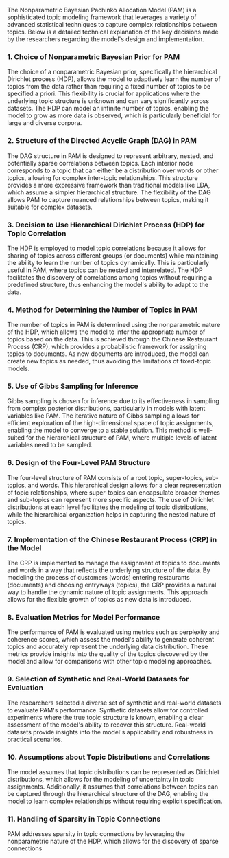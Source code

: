The Nonparametric Bayesian Pachinko Allocation Model (PAM) is a sophisticated topic modeling framework that leverages a variety of advanced statistical techniques to capture complex relationships between topics. Below is a detailed technical explanation of the key decisions made by the researchers regarding the model's design and implementation.

### 1. Choice of Nonparametric Bayesian Prior for PAM
The choice of a nonparametric Bayesian prior, specifically the hierarchical Dirichlet process (HDP), allows the model to adaptively learn the number of topics from the data rather than requiring a fixed number of topics to be specified a priori. This flexibility is crucial for applications where the underlying topic structure is unknown and can vary significantly across datasets. The HDP can model an infinite number of topics, enabling the model to grow as more data is observed, which is particularly beneficial for large and diverse corpora.

### 2. Structure of the Directed Acyclic Graph (DAG) in PAM
The DAG structure in PAM is designed to represent arbitrary, nested, and potentially sparse correlations between topics. Each interior node corresponds to a topic that can either be a distribution over words or other topics, allowing for complex inter-topic relationships. This structure provides a more expressive framework than traditional models like LDA, which assume a simpler hierarchical structure. The flexibility of the DAG allows PAM to capture nuanced relationships between topics, making it suitable for complex datasets.

### 3. Decision to Use Hierarchical Dirichlet Process (HDP) for Topic Correlation
The HDP is employed to model topic correlations because it allows for sharing of topics across different groups (or documents) while maintaining the ability to learn the number of topics dynamically. This is particularly useful in PAM, where topics can be nested and interrelated. The HDP facilitates the discovery of correlations among topics without requiring a predefined structure, thus enhancing the model's ability to adapt to the data.

### 4. Method for Determining the Number of Topics in PAM
The number of topics in PAM is determined using the nonparametric nature of the HDP, which allows the model to infer the appropriate number of topics based on the data. This is achieved through the Chinese Restaurant Process (CRP), which provides a probabilistic framework for assigning topics to documents. As new documents are introduced, the model can create new topics as needed, thus avoiding the limitations of fixed-topic models.

### 5. Use of Gibbs Sampling for Inference
Gibbs sampling is chosen for inference due to its effectiveness in sampling from complex posterior distributions, particularly in models with latent variables like PAM. The iterative nature of Gibbs sampling allows for efficient exploration of the high-dimensional space of topic assignments, enabling the model to converge to a stable solution. This method is well-suited for the hierarchical structure of PAM, where multiple levels of latent variables need to be sampled.

### 6. Design of the Four-Level PAM Structure
The four-level structure of PAM consists of a root topic, super-topics, sub-topics, and words. This hierarchical design allows for a clear representation of topic relationships, where super-topics can encapsulate broader themes and sub-topics can represent more specific aspects. The use of Dirichlet distributions at each level facilitates the modeling of topic distributions, while the hierarchical organization helps in capturing the nested nature of topics.

### 7. Implementation of the Chinese Restaurant Process (CRP) in the Model
The CRP is implemented to manage the assignment of topics to documents and words in a way that reflects the underlying structure of the data. By modeling the process of customers (words) entering restaurants (documents) and choosing entryways (topics), the CRP provides a natural way to handle the dynamic nature of topic assignments. This approach allows for the flexible growth of topics as new data is introduced.

### 8. Evaluation Metrics for Model Performance
The performance of PAM is evaluated using metrics such as perplexity and coherence scores, which assess the model's ability to generate coherent topics and accurately represent the underlying data distribution. These metrics provide insights into the quality of the topics discovered by the model and allow for comparisons with other topic modeling approaches.

### 9. Selection of Synthetic and Real-World Datasets for Evaluation
The researchers selected a diverse set of synthetic and real-world datasets to evaluate PAM's performance. Synthetic datasets allow for controlled experiments where the true topic structure is known, enabling a clear assessment of the model's ability to recover this structure. Real-world datasets provide insights into the model's applicability and robustness in practical scenarios.

### 10. Assumptions about Topic Distributions and Correlations
The model assumes that topic distributions can be represented as Dirichlet distributions, which allows for the modeling of uncertainty in topic assignments. Additionally, it assumes that correlations between topics can be captured through the hierarchical structure of the DAG, enabling the model to learn complex relationships without requiring explicit specification.

### 11. Handling of Sparsity in Topic Connections
PAM addresses sparsity in topic connections by leveraging the nonparametric nature of the HDP, which allows for the discovery of sparse connections